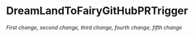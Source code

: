 # DreamLandToFairyGitHubPRTrigger
###### First change, second change, third change, fourth change, fifth change
